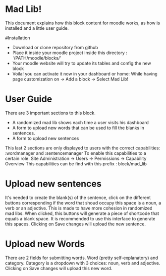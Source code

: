 # Mad Lib!
This document explains how this block content for moodle works, as how is installed and a little user guide.


#Installation
- Download or clone repository from github
- Place it inside your moodle project inside this directory : '/PATH/moodle/blocks/'
- Your moodle website will try to update its tables and config the new block
- Voila! you can activate it now in your dashboard or home:
While having page customization on -> Add a block -> Select Mad Lib!

# User Guide

There are 3 important sections to this block.
- A randomized mad lib shows each time a user visits his dashboard
- A form to upload new words that can be used to fill the blanks in sentences.
- A form to upload new sentences

This last 2 sections are only displayed to users with the correct capabilities: :wordmanager and :sentencemanager
To enable this capabilities to a certain role:
Site Administration -> Users -> Permissions -> Capability Overview
This capabilities can be find with this prefix : block/mad_lib


# Upload new sentences
It's needed to create the blank(s) of the sentence, click on the different buttons corresponding if the word that shoud occupy this space is a noun, a verb or an adjective. 
This is made to have more cohesion in randomized mad libs.
When clicked, this buttons will generate a piece of shortcode that equals a blank space.
It is recommended to use this interface to generate this spaces.
Clicking on Save changes will upload the new sentence.

# Upload new Words
There are 2 fields for submitting words. Word (pretty self-explanatory) and category.
Category is a dropdown with 3 choices: noun, verb and adjective.
Clicking on Save changes will upload this new word.
